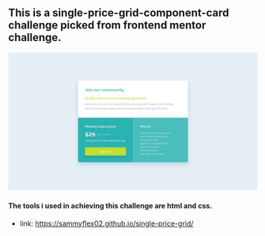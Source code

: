 ## This is a single-price-grid-component-card challenge picked from frontend mentor challenge.
![preview](./desktop-design.jpg)
#### The tools i used in achieving this challenge are html and css.
- link:  https://sammyflex02.github.io/single-price-grid/